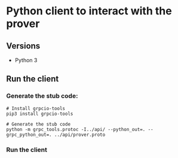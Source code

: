 # Python client to interact with the prover

## Versions

- Python 3

## Run the client

### Generate the stub code:

```
# Install grpcio-tools
pip3 install grpcio-tools

# Generate the stub code
python -m grpc_tools.protoc -I../api/ --python_out=. --grpc_python_out=. ../api/prover.proto
```

### Run the client
